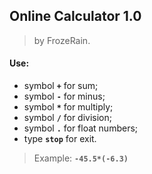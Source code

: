 Online Calculator 1.0
---------------------
>by FrozeRain. 
#### Use: 
* symbol **`+`** for sum;
* symbol **`-`** for minus;
* symbol **`*`** for multiply;
* symbol **`/`** for division;
* symbol **`.`** for float numbers; 
* type **`stop`** for exit.
>Example: **`-45.5*(-6.3)`**

